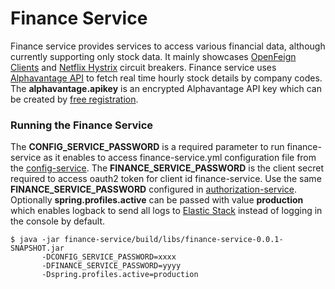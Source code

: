 Finance Service
=============

Finance service provides services to access various financial data, although currently supporting only stock data.
It mainly showcases [OpenFeign Clients](https://github.com/OpenFeign/feign) and [Netflix Hystrix](https://github.com/Netflix/Hystrix) circuit breakers.
Finance service uses [Alphavantage API](https://www.alphavantage.co/documentation/) to fetch real time hourly stock details by company codes. The **alphavantage.apikey** is an encrypted Alphavantage API key which can be created by [free registration](https://www.alphavantage.co/support/#api-key).
   
### Running the Finance Service

The **CONFIG_SERVICE_PASSWORD** is a required parameter to run finance-service as it enables to access finance-service.yml configuration file from the [config-service](../config-service/README.md).
The **FINANCE_SERVICE_PASSWORD** is the client secret required to access oauth2 token for client id finance-service. Use the same **FINANCE_SERVICE_PASSWORD** configured in [authorization-service](../authorization-service/README.md).
Optionally **spring.profiles.active** can be passed with value **production** which enables logback to send all logs to [Elastic Stack](../elastic-stack/README.md) instead of logging in the console by default.

    $ java -jar finance-service/build/libs/finance-service-0.0.1-SNAPSHOT.jar
           -DCONFIG_SERVICE_PASSWORD=xxxx
		   -DFINANCE_SERVICE_PASSWORD=yyyy
		   -Dspring.profiles.active=production
